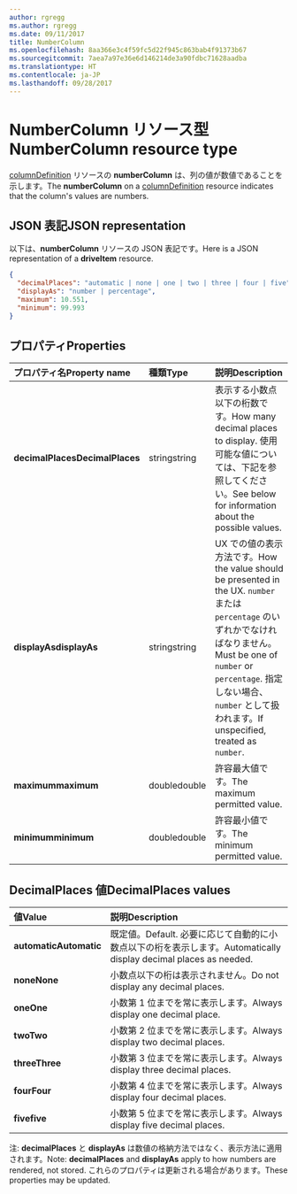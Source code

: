 ```yaml
---
author: rgregg
ms.author: rgregg
ms.date: 09/11/2017
title: NumberColumn
ms.openlocfilehash: 8aa366e3c4f59fc5d22f945c863bab4f91373b67
ms.sourcegitcommit: 7aea7a97e36e6d146214de3a90fdbc71628aadba
ms.translationtype: HT
ms.contentlocale: ja-JP
ms.lasthandoff: 09/28/2017
---
```

# <a name="numbercolumn-resource-type"></a><span data-ttu-id="eff42-102">NumberColumn リソース型</span><span class="sxs-lookup"><span data-stu-id="eff42-102">NumberColumn resource type</span></span>

<span data-ttu-id="eff42-103">[columnDefinition](columnDefinition.md) リソースの **numberColumn** は、列の値が数値であることを示します。</span><span class="sxs-lookup"><span data-stu-id="eff42-103">The **numberColumn** on a [columnDefinition](columnDefinition.md) resource indicates that the column's values are numbers.</span></span>

## <a name="json-representation"></a><span data-ttu-id="eff42-104">JSON 表記</span><span class="sxs-lookup"><span data-stu-id="eff42-104">JSON representation</span></span>

<span data-ttu-id="eff42-105">以下は、**numberColumn** リソースの JSON 表記です。</span><span class="sxs-lookup"><span data-stu-id="eff42-105">Here is a JSON representation of a **driveItem** resource.</span></span>
<!-- { "blockType": "resource", "@odata.type": "microsoft.graph.numberColumn" } -->

```json
{
  "decimalPlaces": "automatic | none | one | two | three | four | five",
  "displayAs": "number | percentage",
  "maximum": 10.551,
  "minimum": 99.993
}
```

## <a name="properties"></a><span data-ttu-id="eff42-106">プロパティ</span><span class="sxs-lookup"><span data-stu-id="eff42-106">Properties</span></span>

| <span data-ttu-id="eff42-107">プロパティ名</span><span class="sxs-lookup"><span data-stu-id="eff42-107">Property name</span></span>      | <span data-ttu-id="eff42-108">種類</span><span class="sxs-lookup"><span data-stu-id="eff42-108">Type</span></span>   | <span data-ttu-id="eff42-109">説明</span><span class="sxs-lookup"><span data-stu-id="eff42-109">Description</span></span>
|:-------------------|:-------|:-----------------------------------------------
| <span data-ttu-id="eff42-110">**decimalPlaces**</span><span class="sxs-lookup"><span data-stu-id="eff42-110">**DecimalPlaces**</span></span>  | <span data-ttu-id="eff42-111">string</span><span class="sxs-lookup"><span data-stu-id="eff42-111">string</span></span> | <span data-ttu-id="eff42-112">表示する小数点以下の桁数です。</span><span class="sxs-lookup"><span data-stu-id="eff42-112">How many decimal places to display.</span></span> <span data-ttu-id="eff42-113">使用可能な値については、下記を参照してください。</span><span class="sxs-lookup"><span data-stu-id="eff42-113">See below for information about the possible values.</span></span>
| <span data-ttu-id="eff42-114">**displayAs**</span><span class="sxs-lookup"><span data-stu-id="eff42-114">**displayAs**</span></span>      | <span data-ttu-id="eff42-115">string</span><span class="sxs-lookup"><span data-stu-id="eff42-115">string</span></span> | <span data-ttu-id="eff42-116">UX での値の表示方法です。</span><span class="sxs-lookup"><span data-stu-id="eff42-116">How the value should be presented in the UX.</span></span> <span data-ttu-id="eff42-117">`number` または `percentage` のいずれかでなければなりません。</span><span class="sxs-lookup"><span data-stu-id="eff42-117">Must be one of `number` or `percentage`.</span></span> <span data-ttu-id="eff42-118">指定しない場合、`number` として扱われます。</span><span class="sxs-lookup"><span data-stu-id="eff42-118">If unspecified, treated as `number`.</span></span>
| <span data-ttu-id="eff42-119">**maximum**</span><span class="sxs-lookup"><span data-stu-id="eff42-119">**maximum**</span></span>        | <span data-ttu-id="eff42-120">double</span><span class="sxs-lookup"><span data-stu-id="eff42-120">double</span></span> | <span data-ttu-id="eff42-121">許容最大値です。</span><span class="sxs-lookup"><span data-stu-id="eff42-121">The maximum permitted value.</span></span>
| <span data-ttu-id="eff42-122">**minimum**</span><span class="sxs-lookup"><span data-stu-id="eff42-122">**minimum**</span></span>        | <span data-ttu-id="eff42-123">double</span><span class="sxs-lookup"><span data-stu-id="eff42-123">double</span></span> | <span data-ttu-id="eff42-124">許容最小値です。</span><span class="sxs-lookup"><span data-stu-id="eff42-124">The minimum permitted value.</span></span>

## <a name="decimalplaces-values"></a><span data-ttu-id="eff42-125">DecimalPlaces 値</span><span class="sxs-lookup"><span data-stu-id="eff42-125">DecimalPlaces values</span></span>

| <span data-ttu-id="eff42-126">値</span><span class="sxs-lookup"><span data-stu-id="eff42-126">Value</span></span>          | <span data-ttu-id="eff42-127">説明</span><span class="sxs-lookup"><span data-stu-id="eff42-127">Description</span></span>
|:---------------|:--------------------------------------------------------------
| <span data-ttu-id="eff42-128">**automatic**</span><span class="sxs-lookup"><span data-stu-id="eff42-128">**Automatic**</span></span>  | <span data-ttu-id="eff42-129">既定値。</span><span class="sxs-lookup"><span data-stu-id="eff42-129">Default.</span></span> <span data-ttu-id="eff42-130">必要に応じて自動的に小数点以下の桁を表示します。</span><span class="sxs-lookup"><span data-stu-id="eff42-130">Automatically display decimal places as needed.</span></span>
| <span data-ttu-id="eff42-131">**none**</span><span class="sxs-lookup"><span data-stu-id="eff42-131">**None**</span></span>       | <span data-ttu-id="eff42-132">小数点以下の桁は表示されません。</span><span class="sxs-lookup"><span data-stu-id="eff42-132">Do not display any decimal places.</span></span>
| <span data-ttu-id="eff42-133">**one**</span><span class="sxs-lookup"><span data-stu-id="eff42-133">**One**</span></span>        | <span data-ttu-id="eff42-134">小数第 1 位までを常に表示します。</span><span class="sxs-lookup"><span data-stu-id="eff42-134">Always display one decimal place.</span></span>
| <span data-ttu-id="eff42-135">**two**</span><span class="sxs-lookup"><span data-stu-id="eff42-135">**Two**</span></span>        | <span data-ttu-id="eff42-136">小数第 2 位までを常に表示します。</span><span class="sxs-lookup"><span data-stu-id="eff42-136">Always display two decimal places.</span></span>
| <span data-ttu-id="eff42-137">**three**</span><span class="sxs-lookup"><span data-stu-id="eff42-137">**Three**</span></span>      | <span data-ttu-id="eff42-138">小数第 3 位までを常に表示します。</span><span class="sxs-lookup"><span data-stu-id="eff42-138">Always display three decimal places.</span></span>
| <span data-ttu-id="eff42-139">**four**</span><span class="sxs-lookup"><span data-stu-id="eff42-139">**Four**</span></span>       | <span data-ttu-id="eff42-140">小数第 4 位までを常に表示します。</span><span class="sxs-lookup"><span data-stu-id="eff42-140">Always display four decimal places.</span></span>
| <span data-ttu-id="eff42-141">**five**</span><span class="sxs-lookup"><span data-stu-id="eff42-141">**five**</span></span>       | <span data-ttu-id="eff42-142">小数第 5 位までを常に表示します。</span><span class="sxs-lookup"><span data-stu-id="eff42-142">Always display five decimal places.</span></span>

<span data-ttu-id="eff42-143">注: **decimalPlaces** と **displayAs** は数値の格納方法ではなく、表示方法に適用されます。</span><span class="sxs-lookup"><span data-stu-id="eff42-143">Note: **decimalPlaces** and **displayAs** apply to how numbers are rendered, not stored.</span></span>
<span data-ttu-id="eff42-144">これらのプロパティは更新される場合があります。</span><span class="sxs-lookup"><span data-stu-id="eff42-144">These properties may be updated.</span></span>

<!-- {
  "type": "#page.annotation",
  "description": "",
  "keywords": "",
  "section": "documentation",
  "tocPath": "Resources/NumberColumn"
} -->
